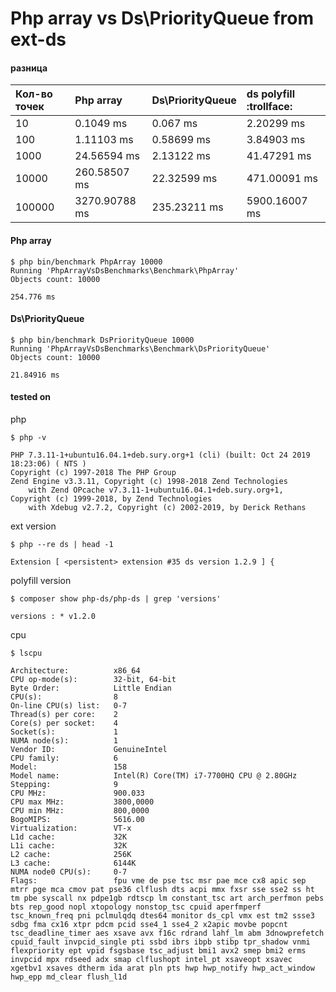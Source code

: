 # Php array vs Ds\PriorityQueue from ext-ds

#### разница

| Кол-во точек | Php array | Ds\PriorityQueue | ds polyfill :trollface:
| :--- | :--- | :--- | :--- |
| 10 | 0.1049 ms | 0.067 ms | 2.20299 ms |
| 100 | 1.11103 ms | 0.58699 ms | 3.84903 ms |
| 1000 | 24.56594 ms | 2.13122 ms | 41.47291 ms |
| 10000 | 260.58507 ms | 22.32599 ms | 471.00091 ms |
| 100000 | 3270.90788 ms | 235.23211 ms | 5900.16007 ms |

#### Php array

```
$ php bin/benchmark PhpArray 10000
Running 'PhpArrayVsDsBenchmarks\Benchmark\PhpArray'
Objects count: 10000

254.776 ms
```

#### Ds\PriorityQueue

```
$ php bin/benchmark DsPriorityQueue 10000
Running 'PhpArrayVsDsBenchmarks\Benchmark\DsPriorityQueue'
Objects count: 10000

21.84916 ms
```

#### tested on

php

```
$ php -v

PHP 7.3.11-1+ubuntu16.04.1+deb.sury.org+1 (cli) (built: Oct 24 2019 18:23:06) ( NTS )
Copyright (c) 1997-2018 The PHP Group
Zend Engine v3.3.11, Copyright (c) 1998-2018 Zend Technologies
    with Zend OPcache v7.3.11-1+ubuntu16.04.1+deb.sury.org+1, Copyright (c) 1999-2018, by Zend Technologies
    with Xdebug v2.7.2, Copyright (c) 2002-2019, by Derick Rethans
```

ext version

```
$ php --re ds | head -1

Extension [ <persistent> extension #35 ds version 1.2.9 ] {
```

polyfill version

```
$ composer show php-ds/php-ds | grep 'versions'

versions : * v1.2.0
```

cpu

```
$ lscpu

Architecture:          x86_64
CPU op-mode(s):        32-bit, 64-bit
Byte Order:            Little Endian
CPU(s):                8
On-line CPU(s) list:   0-7
Thread(s) per core:    2
Core(s) per socket:    4
Socket(s):             1
NUMA node(s):          1
Vendor ID:             GenuineIntel
CPU family:            6
Model:                 158
Model name:            Intel(R) Core(TM) i7-7700HQ CPU @ 2.80GHz
Stepping:              9
CPU MHz:               900.033
CPU max MHz:           3800,0000
CPU min MHz:           800,0000
BogoMIPS:              5616.00
Virtualization:        VT-x
L1d cache:             32K
L1i cache:             32K
L2 cache:              256K
L3 cache:              6144K
NUMA node0 CPU(s):     0-7
Flags:                 fpu vme de pse tsc msr pae mce cx8 apic sep mtrr pge mca cmov pat pse36 clflush dts acpi mmx fxsr sse sse2 ss ht tm pbe syscall nx pdpe1gb rdtscp lm constant_tsc art arch_perfmon pebs bts rep_good nopl xtopology nonstop_tsc cpuid aperfmperf tsc_known_freq pni pclmulqdq dtes64 monitor ds_cpl vmx est tm2 ssse3 sdbg fma cx16 xtpr pdcm pcid sse4_1 sse4_2 x2apic movbe popcnt tsc_deadline_timer aes xsave avx f16c rdrand lahf_lm abm 3dnowprefetch cpuid_fault invpcid_single pti ssbd ibrs ibpb stibp tpr_shadow vnmi flexpriority ept vpid fsgsbase tsc_adjust bmi1 avx2 smep bmi2 erms invpcid mpx rdseed adx smap clflushopt intel_pt xsaveopt xsavec xgetbv1 xsaves dtherm ida arat pln pts hwp hwp_notify hwp_act_window hwp_epp md_clear flush_l1d
```